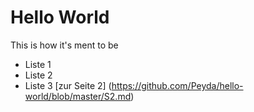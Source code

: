 # Hello World
This is how it's ment to be
* Liste 1
* Liste 2
* Liste 3
[zur Seite 2] (https://github.com/Peyda/hello-world/blob/master/S2.md)
